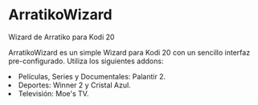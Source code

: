 # ArratikoWizard
Wizard de Arratiko para Kodi 20

ArratikoWizard es un simple Wizard para Kodi 20 con un sencillo interfaz pre-configurado. Utiliza los siguientes addons:

<li>Películas, Series y Documentales: Palantir 2.</li>
<li>Deportes: Winner 2 y Cristal Azul.</li>
<li>Televisión: Moe's TV.</li>
